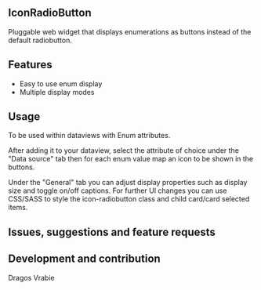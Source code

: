 ## IconRadioButton
Pluggable web widget that displays enumerations as buttons instead of the default radiobutton.

## Features
- Easy to use enum display
- Multiple display modes

## Usage
To be used within dataviews with Enum attributes.

After adding it to your dataview, select the attribute of choice under the "Data source" tab then for each enum value map an icon to be shown in the buttons.

Under the "General" tab you can adjust display properties such as display size and toggle on/off captions.
For further UI changes you can use CSS/SASS to style the icon-radiobutton class and child card/card selected items. 

## Issues, suggestions and feature requests


## Development and contribution
Dragos Vrabie
